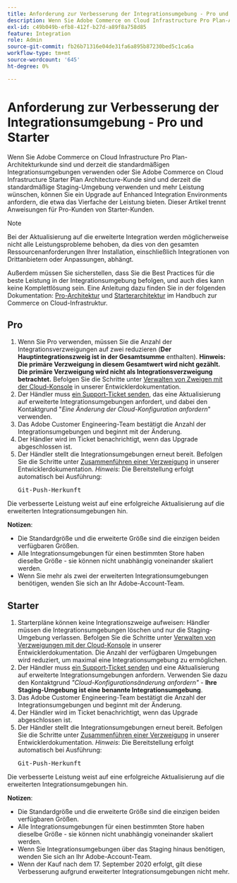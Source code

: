 ```yaml
---
title: Anforderung zur Verbesserung der Integrationsumgebung - Pro und Starter
description: Wenn Sie Adobe Commerce on Cloud Infrastructure Pro Plan-Architekturkunde sind und derzeit die standardmäßigen Integrationsumgebungen verwenden oder Sie Adobe Commerce on Cloud Infrastructure Starter Plan Architecture-Kunde sind und derzeit die standardmäßige Staging-Umgebung verwenden und mehr Leistung wünschen, können Sie ein Upgrade auf Enhanced Integration Environments anfordern, die etwa das Vierfache der Leistung bieten. Dieser Artikel trennt Anweisungen für Pro-Kunden von Starter-Kunden.
exl-id: c49b049b-efb8-412f-b27d-a89f8a758d85
feature: Integration
role: Admin
source-git-commit: fb26b71316e04de31fa6a895b87230bed5c1ca6a
workflow-type: tm+mt
source-wordcount: '645'
ht-degree: 0%

---
```


# Anforderung zur Verbesserung der Integrationsumgebung - Pro und Starter

Wenn Sie Adobe Commerce on Cloud Infrastructure Pro Plan-Architekturkunde sind und derzeit die standardmäßigen Integrationsumgebungen verwenden oder Sie Adobe Commerce on Cloud Infrastructure Starter Plan Architecture-Kunde sind und derzeit die standardmäßige Staging-Umgebung verwenden und mehr Leistung wünschen, können Sie ein Upgrade auf Enhanced Integration Environments anfordern, die etwa das Vierfache der Leistung bieten. Dieser Artikel trennt Anweisungen für Pro-Kunden von Starter-Kunden.

>[!NOTE]
>
> Bei der Aktualisierung auf die erweiterte Integration werden möglicherweise nicht alle Leistungsprobleme behoben, da dies von den gesamten Ressourcenanforderungen Ihrer Installation, einschließlich Integrationen von Drittanbietern oder Anpassungen, abhängt.
>
> Außerdem müssen Sie sicherstellen, dass Sie die Best Practices für die beste Leistung in der Integrationsumgebung befolgen, und auch dies kann keine Komplettlösung sein. Eine Anleitung dazu finden Sie in der folgenden Dokumentation: [Pro-Architektur](https://experienceleague.adobe.com/en/docs/commerce-cloud-service/user-guide/architecture/pro-architecture#integration-environment) und [Starterarchitektur](https://experienceleague.adobe.com/en/docs/commerce-cloud-service/user-guide/architecture/starter-architecture#staging-environment) im Handbuch zur Commerce on Cloud-Infrastruktur.

## Pro

1. Wenn Sie Pro verwenden, müssen Sie die Anzahl der Integrationsverzweigungen auf zwei reduzieren (**Der Hauptintegrationszweig ist in der Gesamtsumme** enthalten). **Hinweis: Die primäre Verzweigung in diesem Gesamtwert wird nicht gezählt. Die primäre Verzweigung wird nicht als Integrationsverzweigung betrachtet.** Befolgen Sie die Schritte unter [Verwalten von Zweigen mit der Cloud-Konsole](https://experienceleague.adobe.com/docs/commerce-cloud-service/user-guide/project/console-branches.html) in unserer Entwicklerdokumentation.
1. Der Händler muss [ein Support-Ticket senden](/help/help-center-guide/help-center/magento-help-center-user-guide.md#submit-ticket), das eine Aktualisierung auf erweiterte Integrationsumgebungen anfordert, und dabei den Kontaktgrund &quot;*Eine Änderung der Cloud-Konfiguration anfordern*&quot; verwenden.
1. Das Adobe Customer Engineering-Team bestätigt die Anzahl der Integrationsumgebungen und beginnt mit der Änderung.
1. Der Händler wird im Ticket benachrichtigt, wenn das Upgrade abgeschlossen ist.
1. Der Händler stellt die Integrationsumgebungen erneut bereit. Befolgen Sie die Schritte unter [Zusammenführen einer Verzweigung](https://devdocs.magento.com/cloud/env/environments-start.html#merge) in unserer Entwicklerdokumentation. *Hinweis*: Die Bereitstellung erfolgt automatisch bei Ausführung: <pre>Git-Push-Herkunft <branch-name></pre>

Die verbesserte Leistung weist auf eine erfolgreiche Aktualisierung auf die erweiterten Integrationsumgebungen hin.

**Notizen**:

* Die Standardgröße und die erweiterte Größe sind die einzigen beiden verfügbaren Größen.
* Alle Integrationsumgebungen für einen bestimmten Store haben dieselbe Größe - sie können nicht unabhängig voneinander skaliert werden.
* Wenn Sie mehr als zwei der erweiterten Integrationsumgebungen benötigen, wenden Sie sich an Ihr Adobe-Account-Team.

## Starter

1. Starterpläne können keine Integrationszweige aufweisen: Händler müssen die Integrationsumgebungen löschen und nur die Staging-Umgebung verlassen. Befolgen Sie die Schritte unter [Verwalten von Verzweigungen mit der Cloud-Konsole](https://experienceleague.adobe.com/docs/commerce-cloud-service/user-guide/project/console-branches.html) in unserer Entwicklerdokumentation. Die Anzahl der verfügbaren Umgebungen wird reduziert, um maximal eine Integrationsumgebung zu ermöglichen.
1. Der Händler muss [ein Support-Ticket senden](/help/help-center-guide/help-center/magento-help-center-user-guide.md#submit-ticket) und eine Aktualisierung auf erweiterte Integrationsumgebungen anfordern. Verwenden Sie dazu den Kontaktgrund *&quot;Cloud-Konfigurationsänderung anfordern&quot;* - **Ihre Staging-Umgebung ist eine benannte Integrationsumgebung**.
1. Das Adobe Customer Engineering-Team bestätigt die Anzahl der Integrationsumgebungen und beginnt mit der Änderung.
1. Der Händler wird im Ticket benachrichtigt, wenn das Upgrade abgeschlossen ist.
1. Der Händler stellt die Integrationsumgebungen erneut bereit. Befolgen Sie die Schritte unter [Zusammenführen einer Verzweigung](https://devdocs.magento.com/cloud/env/environments-start.html#merge) in unserer Entwicklerdokumentation. *Hinweis*: Die Bereitstellung erfolgt automatisch bei Ausführung: <pre>Git-Push-Herkunft <branch-name></pre>

Die verbesserte Leistung weist auf eine erfolgreiche Aktualisierung auf die erweiterten Integrationsumgebungen hin.

**Notizen**:

* Die Standardgröße und die erweiterte Größe sind die einzigen beiden verfügbaren Größen.
* Alle Integrationsumgebungen für einen bestimmten Store haben dieselbe Größe - sie können nicht unabhängig voneinander skaliert werden.
* Wenn Sie Integrationsumgebungen über das Staging hinaus benötigen, wenden Sie sich an Ihr Adobe-Account-Team.
* Wenn der Kauf nach dem 17. September 2020 erfolgt, gilt diese Verbesserung aufgrund erweiterter Integrationsumgebungen nicht mehr.
